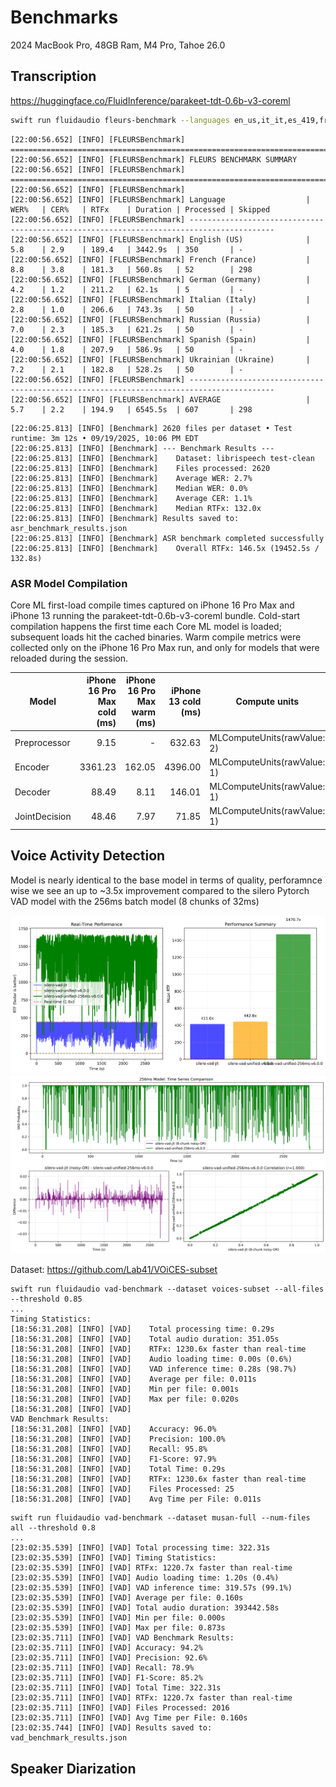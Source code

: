 # Benchmarks

2024 MacBook Pro, 48GB Ram, M4 Pro, Tahoe 26.0

## Transcription

https://huggingface.co/FluidInference/parakeet-tdt-0.6b-v3-coreml 

```bash
swift run fluidaudio fleurs-benchmark --languages en_us,it_it,es_419,fr_fr,de_de,ru_ru,uk_ua --samples all
```

```text
[22:00:56.652] [INFO] [FLEURSBenchmark] ================================================================================
[22:00:56.652] [INFO] [FLEURSBenchmark] FLEURS BENCHMARK SUMMARY
[22:00:56.652] [INFO] [FLEURSBenchmark] ================================================================================
[22:00:56.652] [INFO] [FLEURSBenchmark]
[22:00:56.652] [INFO] [FLEURSBenchmark] Language                  | WER%   | CER%   | RTFx    | Duration | Processed | Skipped
[22:00:56.652] [INFO] [FLEURSBenchmark] -----------------------------------------------------------------------------------------
[22:00:56.652] [INFO] [FLEURSBenchmark] English (US)              | 5.8    | 2.9    | 189.4   | 3442.9s  | 350       | -
[22:00:56.652] [INFO] [FLEURSBenchmark] French (France)           | 8.8    | 3.8    | 181.3   | 560.8s   | 52        | 298
[22:00:56.652] [INFO] [FLEURSBenchmark] German (Germany)          | 4.2    | 1.2    | 211.2   | 62.1s    | 5         | -
[22:00:56.652] [INFO] [FLEURSBenchmark] Italian (Italy)           | 2.8    | 1.0    | 206.6   | 743.3s   | 50        | -
[22:00:56.652] [INFO] [FLEURSBenchmark] Russian (Russia)          | 7.0    | 2.3    | 185.3   | 621.2s   | 50        | -
[22:00:56.652] [INFO] [FLEURSBenchmark] Spanish (Spain)           | 4.0    | 1.8    | 207.9   | 586.9s   | 50        | -
[22:00:56.652] [INFO] [FLEURSBenchmark] Ukrainian (Ukraine)       | 7.2    | 2.1    | 182.8   | 528.2s   | 50        | -
[22:00:56.652] [INFO] [FLEURSBenchmark] -----------------------------------------------------------------------------------------
[22:00:56.652] [INFO] [FLEURSBenchmark] AVERAGE                   | 5.7    | 2.2    | 194.9   | 6545.5s  | 607       | 298
```

```text
[22:06:25.813] [INFO] [Benchmark] 2620 files per dataset • Test runtime: 3m 12s • 09/19/2025, 10:06 PM EDT
[22:06:25.813] [INFO] [Benchmark] --- Benchmark Results ---
[22:06:25.813] [INFO] [Benchmark]    Dataset: librispeech test-clean
[22:06:25.813] [INFO] [Benchmark]    Files processed: 2620
[22:06:25.813] [INFO] [Benchmark]    Average WER: 2.7%
[22:06:25.813] [INFO] [Benchmark]    Median WER: 0.0%
[22:06:25.813] [INFO] [Benchmark]    Average CER: 1.1%
[22:06:25.813] [INFO] [Benchmark]    Median RTFx: 132.0x
[22:06:25.813] [INFO] [Benchmark] Results saved to: asr_benchmark_results.json
[22:06:25.813] [INFO] [Benchmark] ASR benchmark completed successfully
[22:06:25.813] [INFO] [Benchmark]    Overall RTFx: 146.5x (19452.5s / 132.8s)
```

### ASR Model Compilation

Core ML first-load compile times captured on iPhone 16 Pro Max and iPhone 13 running the
parakeet-tdt-0.6b-v3-coreml bundle. Cold-start compilation happens the first time each Core ML model
is loaded; subsequent loads hit the cached binaries. Warm compile metrics were collected only on the
iPhone 16 Pro Max run, and only for models that were reloaded during the session.

| Model         | iPhone 16 Pro Max cold (ms) | iPhone 16 Pro Max warm (ms) | iPhone 13 cold (ms) | Compute units               |
| ------------- | --------------------------: | ---------------------------: | ------------------: | --------------------------- |
| Preprocessor  |                        9.15 |                           - |              632.63 | MLComputeUnits(rawValue: 2) |
| Encoder       |                     3361.23 |                      162.05 |             4396.00 | MLComputeUnits(rawValue: 1) |
| Decoder       |                       88.49 |                        8.11 |              146.01 | MLComputeUnits(rawValue: 1) |
| JointDecision |                       48.46 |                        7.97 |               71.85 | MLComputeUnits(rawValue: 1) |

## Voice Activity Detection

Model is nearly identical to the base model in terms of quality, perforamnce wise we see an up to ~3.5x improvement compared to the silero Pytorch VAD model with the 256ms batch model (8 chunks of 32ms)

![VAD/speed.png](VAD/speed.png)
![VAD/correlation.png](VAD/correlation.png)

Dataset: https://github.com/Lab41/VOiCES-subset

```text
swift run fluidaudio vad-benchmark --dataset voices-subset --all-files --threshold 0.85
...
Timing Statistics:
[18:56:31.208] [INFO] [VAD]    Total processing time: 0.29s
[18:56:31.208] [INFO] [VAD]    Total audio duration: 351.05s
[18:56:31.208] [INFO] [VAD]    RTFx: 1230.6x faster than real-time
[18:56:31.208] [INFO] [VAD]    Audio loading time: 0.00s (0.6%)
[18:56:31.208] [INFO] [VAD]    VAD inference time: 0.28s (98.7%)
[18:56:31.208] [INFO] [VAD]    Average per file: 0.011s
[18:56:31.208] [INFO] [VAD]    Min per file: 0.001s
[18:56:31.208] [INFO] [VAD]    Max per file: 0.020s
[18:56:31.208] [INFO] [VAD]
VAD Benchmark Results:
[18:56:31.208] [INFO] [VAD]    Accuracy: 96.0%
[18:56:31.208] [INFO] [VAD]    Precision: 100.0%
[18:56:31.208] [INFO] [VAD]    Recall: 95.8%
[18:56:31.208] [INFO] [VAD]    F1-Score: 97.9%
[18:56:31.208] [INFO] [VAD]    Total Time: 0.29s
[18:56:31.208] [INFO] [VAD]    RTFx: 1230.6x faster than real-time
[18:56:31.208] [INFO] [VAD]    Files Processed: 25
[18:56:31.208] [INFO] [VAD]    Avg Time per File: 0.011s
```

```text
swift run fluidaudio vad-benchmark --dataset musan-full --num-files all --threshold 0.8
...
[23:02:35.539] [INFO] [VAD] Total processing time: 322.31s
[23:02:35.539] [INFO] [VAD] Timing Statistics:
[23:02:35.539] [INFO] [VAD] RTFx: 1220.7x faster than real-time
[23:02:35.539] [INFO] [VAD] Audio loading time: 1.20s (0.4%)
[23:02:35.539] [INFO] [VAD] VAD inference time: 319.57s (99.1%)
[23:02:35.539] [INFO] [VAD] Average per file: 0.160s
[23:02:35.539] [INFO] [VAD] Total audio duration: 393442.58s
[23:02:35.539] [INFO] [VAD] Min per file: 0.000s
[23:02:35.539] [INFO] [VAD] Max per file: 0.873s
[23:02:35.711] [INFO] [VAD] VAD Benchmark Results:
[23:02:35.711] [INFO] [VAD] Accuracy: 94.2%
[23:02:35.711] [INFO] [VAD] Precision: 92.6%
[23:02:35.711] [INFO] [VAD] Recall: 78.9%
[23:02:35.711] [INFO] [VAD] F1-Score: 85.2%
[23:02:35.711] [INFO] [VAD] Total Time: 322.31s
[23:02:35.711] [INFO] [VAD] RTFx: 1220.7x faster than real-time
[23:02:35.711] [INFO] [VAD] Files Processed: 2016
[23:02:35.711] [INFO] [VAD] Avg Time per File: 0.160s
[23:02:35.744] [INFO] [VAD] Results saved to: vad_benchmark_results.json
```


## Speaker Diarization
